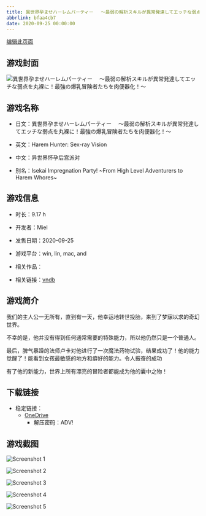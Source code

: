 ```yaml
---
title: 異世界孕ませハーレムパーティー 　～最弱の解析スキルが異常発達してエッチな弱点を丸裸に！最強の爆乳冒険者たちを肉便器化！～
abbrlink: bfaa4cb7
date: 2020-09-25 00:00:00
---
```

[编辑此页面](https://github.com/ACG-3/ADV3-source/blob/main/source/_posts/games/%E7%95%B0%E4%B8%96%E7%95%8C%E5%AD%95%E3%81%BE%E3%81%9B%E3%83%8F%E3%83%BC%E3%83%AC%E3%83%A0%E3%83%91%E3%83%BC%E3%83%86%E3%82%A3%E3%83%BC%20%E3%80%80%EF%BD%9E%E6%9C%80%E5%BC%B1%E3%81%AE%E8%A7%A3%E6%9E%90%E3%82%B9%E3%82%AD%E3%83%AB%E3%81%8C%E7%95%B0%E5%B8%B8%E7%99%BA%E9%81%94%E3%81%97%E3%81%A6%E3%82%A8%E3%83%83%E3%83%81%E3%81%AA%E5%BC%B1%E7%82%B9%E3%82%92%E4%B8%B8%E8%A3%B8%E3%81%AB%EF%BC%81%E6%9C%80%E5%BC%B7%E3%81%AE%E7%88%86%E4%B9%B3%E5%86%92%E9%99%BA%E8%80%85%E3%81%9F%E3%81%A1%E3%82%92%E8%82%89%E4%BE%BF%E5%99%A8%E5%8C%96%EF%BC%81%EF%BD%9E.md)

## 游戏封面

![異世界孕ませハーレムパーティー 　～最弱の解析スキルが異常発達してエッチな弱点を丸裸に！最強の爆乳冒険者たちを肉便器化！～](https://pan.timero.xyz/d/onedrive/img_lib_001/%E7%95%B0%E4%B8%96%E7%95%8C%E5%AD%95%E3%81%BE%E3%81%9B%E3%83%8F%E3%83%BC%E3%83%AC%E3%83%A0%E3%83%91%E3%83%BC%E3%83%86%E3%82%A3%E3%83%BC%20%E3%80%80%EF%BD%9E%E6%9C%80%E5%BC%B1%E3%81%AE%E8%A7%A3%E6%9E%90%E3%82%B9%E3%82%AD%E3%83%AB%E3%81%8C%E7%95%B0%E5%B8%B8%E7%99%BA%E9%81%94%E3%81%97%E3%81%A6%E3%82%A8%E3%83%83%E3%83%81%E3%81%AA%E5%BC%B1%E7%82%B9%E3%82%92%E4%B8%B8%E8%A3%B8%E3%81%AB%EF%BC%81%E6%9C%80%E5%BC%B7%E3%81%AE%E7%88%86%E4%B9%B3%E5%86%92%E9%99%BA%E8%80%85%E3%81%9F%E3%81%A1%E3%82%92%E8%82%89%E4%BE%BF%E5%99%A8%E5%8C%96%EF%BC%81%EF%BD%9E_cover.avif)


## 游戏名称

- 日文：異世界孕ませハーレムパーティー 　～最弱の解析スキルが異常発達してエッチな弱点を丸裸に！最強の爆乳冒険者たちを肉便器化！～
- 英文：Harem Hunter: Sex-ray Vision
- 中文：异世界怀孕后宫派对

- 别名：Isekai Impregnation Party! ~From High Level Adventurers to Harem Whores~


## 游戏信息

- 时长：9.17 h
- 开发者：Miel
- 发售日期：2020-09-25
- 游戏平台：win, lin, mac, and
- 相关作品：

- 相关链接：[vndb](https://vndb.org/v29154)


## 游戏简介

我们的主人公一无所有，直到有一天，他幸运地转世投胎，来到了梦寐以求的奇幻世界。

不幸的是，他并没有得到任何通常需要的特殊能力，所以他仍然只是一个普通人。

最后，脾气暴躁的法师卢卡对他进行了一次魔法药物试验，结果成功了！他的能力觉醒了！能看到女孩最敏感的地方和癖好的能力。令人振奋的成功

有了他的新能力，世界上所有漂亮的冒险者都能成为他的囊中之物！




## 下载链接

- 稳定链接：
    - [OneDrive](https://pan.timero.xyz/onedrive/adv_lib_001/%E7%95%B0%E4%B8%96%E7%95%8C%E5%AD%95%E3%81%BE%E3%81%9B%E3%83%8F%E3%83%BC%E3%83%AC%E3%83%A0%E3%83%91%E3%83%BC%E3%83%86%E3%82%A3%E3%83%BC%20%E3%80%80%EF%BD%9E%E6%9C%80%E5%BC%B1%E3%81%AE%E8%A7%A3%E6%9E%90%E3%82%B9%E3%82%AD%E3%83%AB%E3%81%8C%E7%95%B0%E5%B8%B8%E7%99%BA%E9%81%94%E3%81%97%E3%81%A6%E3%82%A8%E3%83%83%E3%83%81%E3%81%AA%E5%BC%B1%E7%82%B9%E3%82%92%E4%B8%B8%E8%A3%B8%E3%81%AB%EF%BC%81%E6%9C%80%E5%BC%B7%E3%81%AE%E7%88%86%E4%B9%B3%E5%86%92%E9%99%BA%E8%80%85%E3%81%9F%E3%81%A1%E3%82%92%E8%82%89%E4%BE%BF%E5%99%A8%E5%8C%96%EF%BC%81%EF%BD%9E)
        - 解压密码：ADV!



## 游戏截图


![Screenshot 1](https://pan.timero.xyz/d/onedrive/img_lib_001/%E7%95%B0%E4%B8%96%E7%95%8C%E5%AD%95%E3%81%BE%E3%81%9B%E3%83%8F%E3%83%BC%E3%83%AC%E3%83%A0%E3%83%91%E3%83%BC%E3%83%86%E3%82%A3%E3%83%BC%20%E3%80%80%EF%BD%9E%E6%9C%80%E5%BC%B1%E3%81%AE%E8%A7%A3%E6%9E%90%E3%82%B9%E3%82%AD%E3%83%AB%E3%81%8C%E7%95%B0%E5%B8%B8%E7%99%BA%E9%81%94%E3%81%97%E3%81%A6%E3%82%A8%E3%83%83%E3%83%81%E3%81%AA%E5%BC%B1%E7%82%B9%E3%82%92%E4%B8%B8%E8%A3%B8%E3%81%AB%EF%BC%81%E6%9C%80%E5%BC%B7%E3%81%AE%E7%88%86%E4%B9%B3%E5%86%92%E9%99%BA%E8%80%85%E3%81%9F%E3%81%A1%E3%82%92%E8%82%89%E4%BE%BF%E5%99%A8%E5%8C%96%EF%BC%81%EF%BD%9E_Screenshot_1.avif)

![Screenshot 2](https://pan.timero.xyz/d/onedrive/img_lib_001/%E7%95%B0%E4%B8%96%E7%95%8C%E5%AD%95%E3%81%BE%E3%81%9B%E3%83%8F%E3%83%BC%E3%83%AC%E3%83%A0%E3%83%91%E3%83%BC%E3%83%86%E3%82%A3%E3%83%BC%20%E3%80%80%EF%BD%9E%E6%9C%80%E5%BC%B1%E3%81%AE%E8%A7%A3%E6%9E%90%E3%82%B9%E3%82%AD%E3%83%AB%E3%81%8C%E7%95%B0%E5%B8%B8%E7%99%BA%E9%81%94%E3%81%97%E3%81%A6%E3%82%A8%E3%83%83%E3%83%81%E3%81%AA%E5%BC%B1%E7%82%B9%E3%82%92%E4%B8%B8%E8%A3%B8%E3%81%AB%EF%BC%81%E6%9C%80%E5%BC%B7%E3%81%AE%E7%88%86%E4%B9%B3%E5%86%92%E9%99%BA%E8%80%85%E3%81%9F%E3%81%A1%E3%82%92%E8%82%89%E4%BE%BF%E5%99%A8%E5%8C%96%EF%BC%81%EF%BD%9E_Screenshot_2.avif)

![Screenshot 3](https://pan.timero.xyz/d/onedrive/img_lib_001/%E7%95%B0%E4%B8%96%E7%95%8C%E5%AD%95%E3%81%BE%E3%81%9B%E3%83%8F%E3%83%BC%E3%83%AC%E3%83%A0%E3%83%91%E3%83%BC%E3%83%86%E3%82%A3%E3%83%BC%20%E3%80%80%EF%BD%9E%E6%9C%80%E5%BC%B1%E3%81%AE%E8%A7%A3%E6%9E%90%E3%82%B9%E3%82%AD%E3%83%AB%E3%81%8C%E7%95%B0%E5%B8%B8%E7%99%BA%E9%81%94%E3%81%97%E3%81%A6%E3%82%A8%E3%83%83%E3%83%81%E3%81%AA%E5%BC%B1%E7%82%B9%E3%82%92%E4%B8%B8%E8%A3%B8%E3%81%AB%EF%BC%81%E6%9C%80%E5%BC%B7%E3%81%AE%E7%88%86%E4%B9%B3%E5%86%92%E9%99%BA%E8%80%85%E3%81%9F%E3%81%A1%E3%82%92%E8%82%89%E4%BE%BF%E5%99%A8%E5%8C%96%EF%BC%81%EF%BD%9E_Screenshot_3.avif)

![Screenshot 4](https://pan.timero.xyz/d/onedrive/img_lib_001/%E7%95%B0%E4%B8%96%E7%95%8C%E5%AD%95%E3%81%BE%E3%81%9B%E3%83%8F%E3%83%BC%E3%83%AC%E3%83%A0%E3%83%91%E3%83%BC%E3%83%86%E3%82%A3%E3%83%BC%20%E3%80%80%EF%BD%9E%E6%9C%80%E5%BC%B1%E3%81%AE%E8%A7%A3%E6%9E%90%E3%82%B9%E3%82%AD%E3%83%AB%E3%81%8C%E7%95%B0%E5%B8%B8%E7%99%BA%E9%81%94%E3%81%97%E3%81%A6%E3%82%A8%E3%83%83%E3%83%81%E3%81%AA%E5%BC%B1%E7%82%B9%E3%82%92%E4%B8%B8%E8%A3%B8%E3%81%AB%EF%BC%81%E6%9C%80%E5%BC%B7%E3%81%AE%E7%88%86%E4%B9%B3%E5%86%92%E9%99%BA%E8%80%85%E3%81%9F%E3%81%A1%E3%82%92%E8%82%89%E4%BE%BF%E5%99%A8%E5%8C%96%EF%BC%81%EF%BD%9E_Screenshot_4.avif)

![Screenshot 5](https://pan.timero.xyz/d/onedrive/img_lib_001/%E7%95%B0%E4%B8%96%E7%95%8C%E5%AD%95%E3%81%BE%E3%81%9B%E3%83%8F%E3%83%BC%E3%83%AC%E3%83%A0%E3%83%91%E3%83%BC%E3%83%86%E3%82%A3%E3%83%BC%20%E3%80%80%EF%BD%9E%E6%9C%80%E5%BC%B1%E3%81%AE%E8%A7%A3%E6%9E%90%E3%82%B9%E3%82%AD%E3%83%AB%E3%81%8C%E7%95%B0%E5%B8%B8%E7%99%BA%E9%81%94%E3%81%97%E3%81%A6%E3%82%A8%E3%83%83%E3%83%81%E3%81%AA%E5%BC%B1%E7%82%B9%E3%82%92%E4%B8%B8%E8%A3%B8%E3%81%AB%EF%BC%81%E6%9C%80%E5%BC%B7%E3%81%AE%E7%88%86%E4%B9%B3%E5%86%92%E9%99%BA%E8%80%85%E3%81%9F%E3%81%A1%E3%82%92%E8%82%89%E4%BE%BF%E5%99%A8%E5%8C%96%EF%BC%81%EF%BD%9E_Screenshot_5.avif)

